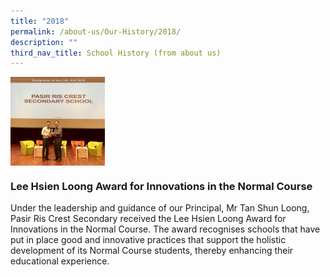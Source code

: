 ```yaml
---
title: "2018"
permalink: /about-us/Our-History/2018/
description: ""
third_nav_title: School History (from about us)
---
```

<img src="/images/2018.jpg" style="width:30%" align="left">

<br clear="left">

### Lee Hsien Loong Award for Innovations in the Normal Course
Under the leadership and guidance of our Principal, Mr Tan Shun Loong, Pasir Ris Crest Secondary received the Lee Hsien Loong Award for Innovations in the Normal Course. The award recognises schools that have put in place good and innovative practices that support the holistic development of its Normal Course students, thereby enhancing their educational experience.